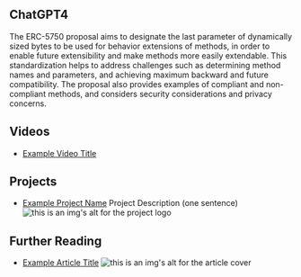 ## ChatGPT4

The ERC-5750 proposal aims to designate the last parameter of dynamically sized bytes to be used for behavior extensions of methods, in order to enable future extensibility and make methods more easily extendable. This standardization helps to address challenges such as determining method names and parameters, and achieving maximum backward and future compatibility. The proposal also provides examples of compliant and non-compliant methods, and considers security considerations and privacy concerns.

## Videos

- [Example Video Title](https://www.youtube.com/watch?v=TDGq4aeevgY)

## Projects

- [Example Project Name](https://xxxx.xxx/xxxxx) Project Description (one sentence) ![this is an img's alt for the project logo](https://xxxx.xxx/project-logo.xxx)

## Further Reading

- [Example Article Title](https://xxxx.xxx/xxxxx) ![this is an img's alt for the article cover](https://xxxx.xxx/article-cover.xxx)
